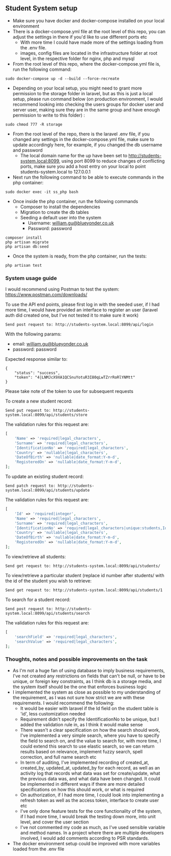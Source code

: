 ## Student System setup

- Make sure you have docker and docker-compose installed on your local environment
- There is a docker-compose.yml file at the root level of this repo, you can adjust the settings in there if you'd like to use different ports etc
  - With more time I could have made more of the settings loading from the .env file.
  - images, config files are located in the infrastructure folder at root level, in the respective folder for nginx, php and mysql
- From the root level of this repo, where the docker-compose.yml file is, run the following command:
```
sudo docker-compose up -d --build --force-recreate
```
- Depending on your local setup, you might need to grant more permission to the storage folder in laravel, but as this is just a local setup, please run command below (on production environment, I would recommend looking into checking the users groups for docker user and server user, making sure they are in the same group and have enough permission to write to this folder)  :
```
sudo chmod 777 -R storage
```
- From the root level of the repo, there is the laravel .env file, if you changed any settings in the docker-compose.yml file, make sure to update accordingly here, for example, if you changed the db username and password
  - The local domain name for the up have been set to http://students-system.local:8099, using port 8099 to reduce changes of conflicting ports, make sure you add a host entry on your local to point students-system.local to 127.0.0.1
- Next run the following command to be able to execute commands in the php container:
```
sudo docker exec -it ss_php bash
```
- Once inside the php container, run the following commands
  - Composer to install the dependencies
  - Migration to create the db tables
  - Seeding a default user into the system
    - Username: william.gu@blueyonder.co.uk
    - Password: password
```
composer install
php artisan migrate
php artisan db:seed
```

- Once the system is ready, from the php container, run the tests:
```
php artisan test
```

### System usage guide
I would recommend using Postman to test the system: https://www.postman.com/downloads/

To use the API end points, please first log in with the seeded user, if I had more time, I would have provided an interface to register an user (laravel auth did created one, but I've not tested it to make sure it work)

```
Send post request to: http://students-system.local:8099/api/login
```
With the following params:

- email: william.gu@blueyonder.co.uk
- password: password

Expected response similar to:

```
{
    "status": "success",
    "token": "4|LNMJcX9XA1QCSnuYotuR3I80qLwTZrrRoRlYNMtt"
}
```
Please take note of the token to use for subsequent requests

To create a new student record:
```
Send put request to: http://students-system.local:8099/api/students/store
```
The validation rules for this request are:
```php
[
    'Name' => 'required|legal_characters',
    'Surname' => 'required|legal_characters',
    'IdentificationNo' => 'required|legal_characters',
    'Country' => 'nullable|legal_characters',
    'DateOfBirth' => 'nullable|date_format:Y-m-d',
    'RegisteredOn' => 'nullable|date_format:Y-m-d',
];
```
To update an existing student record:
```
Send patch request to: http://students-system.local:8099/api/students/update
```
The validation rules for this request are:
```php
[
    'Id' => 'required|integer',
    'Name' => 'required|legal_characters',
    'Surname' => 'required|legal_characters',
    'IdentificationNo' => 'required|legal_characters|unique:students,IdentificationNo',
    'Country' => 'nullable|legal_characters',
    'DateOfBirth' => 'nullable|date_format:Y-m-d',
    'RegisteredOn' => 'nullable|date_format:Y-m-d',
];
```
To view/retrieve all students:
```
Send get request to: http://students-system.local:8099/api/students/
```
To view/retrieve a particular student (replace id number after students/ with the id of the student you wish to retrieve:
```
Send get request to: http://students-system.local:8099/api/students/1
```
To search for a student record:
```
Send post request to: http://students-system.local:8099/api/students/search
```
The validation rules for this request are:
```php
[
    'searchField' => 'required|legal_characters',
    'searchValue' => 'required|legal_characters',
];
```

### Thoughts, notes and possible improvements on the task

- As I'm not a huge fan of using database to imply business requirements, I've not created any restrictions on fields that can't be null, or have to be unique, or foreign key constraints, as I think db is a storage media, and the system itself should be the one that enforces business logic
- I implemented the system as close as possible to my understanding of the requirement, as I was not sure how strict we are with these requirements. I would recommend the following:
  - It would be easier with laravel if the Id field on the student table is 'id', less customization needed
  - Requirement didn't specify the IdentificationNo to be unique, but I added the validation rule in, as I think it would make sense
  - There wasn't a clear specification on how the search should work, I've implemented a very simple search, where you have to specify the field to search on, and the value to search for, with more time, I could extend this search to use elastic search, so we can return results based on relevance, implement fuzzy search, spell correction, and full name search etc
  - In term of auditing, I've implemented recording of created_at, created_by, updated_at, updated_by for each record, as well as an activity log that records what data was set for create/update, what the previous data was, and what data have been changed. It could be implemented in different ways if there are more detailed specifications on how this should work, or what is required
  - On authorization, if I had more time, I could look into implementing a refresh token as well as the access token, interface to create user etc
  - I've only done feature tests for the core functionality of the system, if I had more time, I would break the testing down more, into unit level, and cover the user section
  - I've not commented my code as much, as I've used sensible variable and method names. In a project where there are multiple developers involved, I would add comments according to PSR standards.
- The docker environment setup could be improved with more variables loaded from the .env file
   
